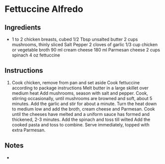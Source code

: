 # Fettuccine Alfredo

## Ingredients

- 1 to 2 chicken breasts, cubed
1/2 Tbsp unsalted butter
2 cups mushrooms, thinly sliced
Salt
Pepper
2 cloves of garlic
1/3 cup chicken or vegetable broth
90 ml cream cheese
180 ml Parmesan cheese
2 cups spinach
4 oz fettuccine

## Instructions

1. Cook chicken, remove from pan and set aside
Cook fettuccine according to package instructions
Melt butter in a large skillet over medium heat
Add mushrooms, season with salt and pepper. Cook, stirring occasionally, until mushrooms are browned and soft, about 5 minutes.
Add the garlic and stir for about a minute.
Turn the heat down to medium low and add the broth, cream cheese and Parmesan.
Cook until the cheeses have melted and a uniform sauce has formed and thickened, 2-3 minutes.
Add the spinach and toss till wilted
Add the cooked pasta and toss to combine.
Serve immediately, topped with extra Parmesan.

## Notes
- 